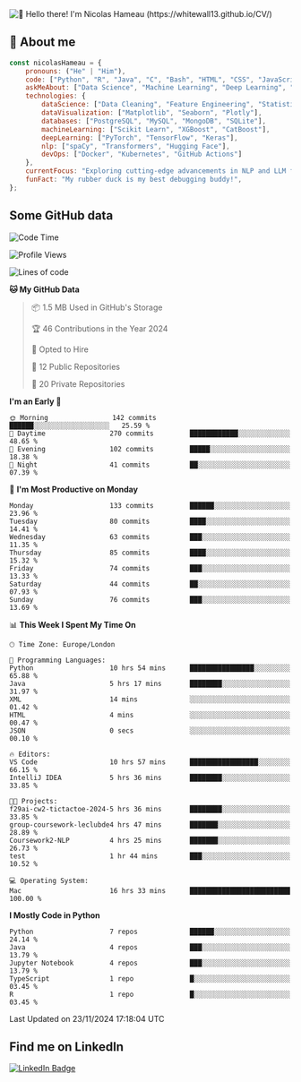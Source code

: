 <img src="assets/intro.gif" alt="👋 Hello there! I'm Nicolas Hameau (https://whitewall13.github.io/CV/)" title="👋 Hello there! I'm Nicolas Hameau"/>

<!---visitors number here--->

## :book: About me

```javascript
const nicolasHameau = {
    pronouns: ("He" | "Him"),
    code: ["Python", "R", "Java", "C", "Bash", "HTML", "CSS", "JavaScript", "PHP", "SQL"],
    askMeAbout: ["Data Science", "Machine Learning", "Deep Learning", "NLP", "LLM", "Computer Vision", "MLOps"],
    technologies: {
        dataScience: ["Data Cleaning", "Feature Engineering", "Statistical Analysis"],
        dataVisualization: ["Matplotlib", "Seaborn", "Plotly"],
        databases: ["PostgreSQL", "MySQL", "MongoDB", "SQLite"],
        machineLearning: ["Scikit Learn", "XGBoost", "CatBoost"],
        deepLearning: ["PyTorch", "TensorFlow", "Keras"],
        nlp: ["spaCy", "Transformers", "Hugging Face"],
        devOps: ["Docker", "Kubernetes", "GitHub Actions"]
    },
    currentFocus: "Exploring cutting-edge advancements in NLP and LLM fine-tuning",
    funFact: "My rubber duck is my best debugging buddy!",
};
```
## Some GitHub data

<!--START_SECTION:waka-->
![Code Time](http://img.shields.io/badge/Code%20Time-36%20hrs%201%20min-blue)

![Profile Views](http://img.shields.io/badge/Profile%20Views-3-blue)

![Lines of code](https://img.shields.io/badge/From%20Hello%20World%20I%27ve%20Written-5.9%20million%20lines%20of%20code-blue)

**🐱 My GitHub Data** 

> 📦 1.5 MB Used in GitHub's Storage 
 > 
> 🏆 46 Contributions in the Year 2024
 > 
> 💼 Opted to Hire
 > 
> 📜 12 Public Repositories 
 > 
> 🔑 20 Private Repositories 
 > 
**I'm an Early 🐤** 

```text
🌞 Morning                142 commits         ██████░░░░░░░░░░░░░░░░░░░   25.59 % 
🌆 Daytime                270 commits         ████████████░░░░░░░░░░░░░   48.65 % 
🌃 Evening                102 commits         █████░░░░░░░░░░░░░░░░░░░░   18.38 % 
🌙 Night                  41 commits          ██░░░░░░░░░░░░░░░░░░░░░░░   07.39 % 
```
📅 **I'm Most Productive on Monday** 

```text
Monday                   133 commits         ██████░░░░░░░░░░░░░░░░░░░   23.96 % 
Tuesday                  80 commits          ████░░░░░░░░░░░░░░░░░░░░░   14.41 % 
Wednesday                63 commits          ███░░░░░░░░░░░░░░░░░░░░░░   11.35 % 
Thursday                 85 commits          ████░░░░░░░░░░░░░░░░░░░░░   15.32 % 
Friday                   74 commits          ███░░░░░░░░░░░░░░░░░░░░░░   13.33 % 
Saturday                 44 commits          ██░░░░░░░░░░░░░░░░░░░░░░░   07.93 % 
Sunday                   76 commits          ███░░░░░░░░░░░░░░░░░░░░░░   13.69 % 
```


📊 **This Week I Spent My Time On** 

```text
🕑︎ Time Zone: Europe/London

💬 Programming Languages: 
Python                   10 hrs 54 mins      ████████████████░░░░░░░░░   65.88 % 
Java                     5 hrs 17 mins       ████████░░░░░░░░░░░░░░░░░   31.97 % 
XML                      14 mins             ░░░░░░░░░░░░░░░░░░░░░░░░░   01.42 % 
HTML                     4 mins              ░░░░░░░░░░░░░░░░░░░░░░░░░   00.47 % 
JSON                     0 secs              ░░░░░░░░░░░░░░░░░░░░░░░░░   00.10 % 

🔥 Editors: 
VS Code                  10 hrs 57 mins      █████████████████░░░░░░░░   66.15 % 
IntelliJ IDEA            5 hrs 36 mins       ████████░░░░░░░░░░░░░░░░░   33.85 % 

🐱‍💻 Projects: 
f29ai-cw2-tictactoe-2024-5 hrs 36 mins       ████████░░░░░░░░░░░░░░░░░   33.85 % 
group-coursework-leclubde4 hrs 47 mins       ███████░░░░░░░░░░░░░░░░░░   28.89 % 
Coursework2-NLP          4 hrs 25 mins       ███████░░░░░░░░░░░░░░░░░░   26.73 % 
test                     1 hr 44 mins        ███░░░░░░░░░░░░░░░░░░░░░░   10.52 % 

💻 Operating System: 
Mac                      16 hrs 33 mins      █████████████████████████   100.00 % 
```

**I Mostly Code in Python** 

```text
Python                   7 repos             ██████░░░░░░░░░░░░░░░░░░░   24.14 % 
Java                     4 repos             ███░░░░░░░░░░░░░░░░░░░░░░   13.79 % 
Jupyter Notebook         4 repos             ███░░░░░░░░░░░░░░░░░░░░░░   13.79 % 
TypeScript               1 repo              █░░░░░░░░░░░░░░░░░░░░░░░░   03.45 % 
R                        1 repo              █░░░░░░░░░░░░░░░░░░░░░░░░   03.45 % 
```




 Last Updated on 23/11/2024 17:18:04 UTC
<!--END_SECTION:waka-->

## Find me on LinkedIn
<div id="badges">
  <a href="https://www.linkedin.com/in/nicolas-hameau-13242002/">
    <img src="https://img.shields.io/badge/LinkedIn-blue?style=for-the-badge&logo=linkedin&logoColor=white" alt="LinkedIn Badge"/>
  </a>
</div>




